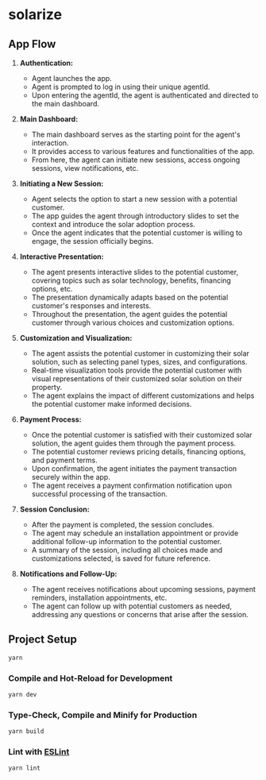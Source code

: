 # solarize

## App Flow

1. **Authentication:**
   - Agent launches the app.
   - Agent is prompted to log in using their unique agentId.
   - Upon entering the agentId, the agent is authenticated and directed to the main dashboard.

2. **Main Dashboard:**
   - The main dashboard serves as the starting point for the agent's interaction.
   - It provides access to various features and functionalities of the app.
   - From here, the agent can initiate new sessions, access ongoing sessions, view notifications, etc.

3. **Initiating a New Session:**
   - Agent selects the option to start a new session with a potential customer.
   - The app guides the agent through introductory slides to set the context and introduce the solar adoption process.
   - Once the agent indicates that the potential customer is willing to engage, the session officially begins.

4. **Interactive Presentation:**
   - The agent presents interactive slides to the potential customer, covering topics such as solar technology, benefits, financing options, etc.
   - The presentation dynamically adapts based on the potential customer's responses and interests.
   - Throughout the presentation, the agent guides the potential customer through various choices and customization options.

5. **Customization and Visualization:**
   - The agent assists the potential customer in customizing their solar solution, such as selecting panel types, sizes, and configurations.
   - Real-time visualization tools provide the potential customer with visual representations of their customized solar solution on their property.
   - The agent explains the impact of different customizations and helps the potential customer make informed decisions.

6. **Payment Process:**
   - Once the potential customer is satisfied with their customized solar solution, the agent guides them through the payment process.
   - The potential customer reviews pricing details, financing options, and payment terms.
   - Upon confirmation, the agent initiates the payment transaction securely within the app.
   - The agent receives a payment confirmation notification upon successful processing of the transaction.

7. **Session Conclusion:**
   - After the payment is completed, the session concludes.
   - The agent may schedule an installation appointment or provide additional follow-up information to the potential customer.
   - A summary of the session, including all choices made and customizations selected, is saved for future reference.

8. **Notifications and Follow-Up:**
   - The agent receives notifications about upcoming sessions, payment reminders, installation appointments, etc.
   - The agent can follow up with potential customers as needed, addressing any questions or concerns that arise after the session.

## Project Setup

```sh
yarn
```

### Compile and Hot-Reload for Development

```sh
yarn dev
```

### Type-Check, Compile and Minify for Production

```sh
yarn build
```

### Lint with [ESLint](https://eslint.org/)

```sh
yarn lint
```
